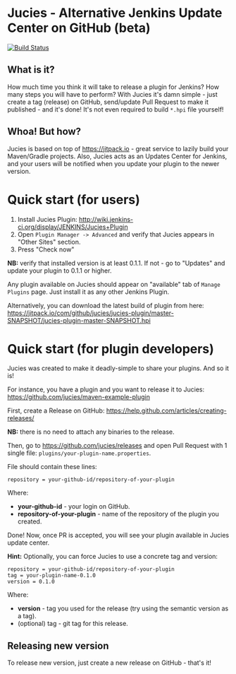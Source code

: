 # Jucies - Alternative Jenkins Update Center on GitHub (beta)
[![Build Status](https://travis-ci.org/jucies/releases.svg?branch=master)](https://travis-ci.org/jucies/releases)
## What is it?
How much time you think it will take to release a plugin for Jenkins? How many steps you will have to perform? With Jucies it's damn simple - just create a tag (release) on GitHub, send/update Pull Request to make it published - and it's done! It's not even required to build `*.hpi` file yourself!

## Whoa! But how?
Jucies is based on top of https://jitpack.io - great service to lazily build your Maven/Gradle projects. Also, Jucies acts as an Updates Center for Jenkins, and your users will be notified when you update your plugin to the newer version.

# Quick start (for users)
1. Install Jucies Plugin: http://wiki.jenkins-ci.org/display/JENKINS/Jucies+Plugin
1. Open `Plugin Manager -> Advanced` and verify that Jucies appears in "Other Sites" section.
1. Press "Check now"

**NB:** verify that installed version is at least 0.1.1. If not - go to "Updates" and update your plugin to 0.1.1 or higher.

Any plugin available on Jucies should appear on "available" tab of `Manage Plugins` page. Just install it as any other Jenkins Plugin.

Alternatively, you can download the latest build of plugin from here:
https://jitpack.io/com/github/jucies/jucies-plugin/master-SNAPSHOT/jucies-plugin-master-SNAPSHOT.hpi

# Quick start (for plugin developers)
Jucies was created to make it deadly-simple to share your plugins. And so it is!

For instance, you have a plugin and you want to release it to Jucies:
https://github.com/jucies/maven-example-plugin

First, create a Release on GitHub: https://help.github.com/articles/creating-releases/

**NB:** there is no need to attach any binaries to the release.

Then, go to https://github.com/jucies/releases and open Pull Request with 1 single file: `plugins/your-plugin-name.properties`.

File should contain these lines:
```properties
repository = your-github-id/repository-of-your-plugin
```

Where:
* **your-github-id** - your login on GitHub.
* **repository-of-your-plugin** - name of the repository of the plugin you created.

Done! Now, once PR is accepted, you will see your plugin available in Jucies update center.


**Hint:** Optionally, you can force Jucies to use a concrete tag and version:
```properties
repository = your-github-id/repository-of-your-plugin
tag = your-plugin-name-0.1.0
version = 0.1.0
```

Where:
* **version** - tag you used for the release (try using the semantic version as a tag).
* (optional) tag - git tag for this release.

## Releasing new version
To release new version, just create a new release on GitHub - that's it!
